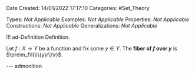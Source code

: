 <br />
<br />

Date Created: 14/01/2022 17:17:10
Categories: #Set_Theory

Types: _Not Applicable_
Examples: _Not Applicable_ 
Properties: _Not Applicable_
Constructions: _Not Applicable_
Generalizations: _Not Applicable_

!!! ad-Definition Definition.

Let $f:X\to Y$ be a function and fix some $y\in Y$. The **fiber of $f$ over $y$** is $\preim_f\l(\l\{y\r\}\r)$.

--- admonition
